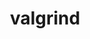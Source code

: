 ---
title: "valgrind"
layout: cache
categories: [package, develop-2025-01-05]
meta: {"versions": ["3.23.0"], "compilers": ["gcc@=11.4.0", "gcc@=13.2.0"], "oss": ["ubuntu22.04", "ubuntu24.04"], "platforms": ["linux"], "targets": ["aarch64", "x86_64_v3"], "stacks": ["e4s", "ml-linux-aarch64-cpu", "ml-linux-aarch64-cuda", "ml-linux-x86_64-cpu", "ml-linux-x86_64-cuda", "root"], "num_specs": 6, "num_specs_by_stack": {"root": 6, "e4s": 2, "ml-linux-aarch64-cpu": 1, "ml-linux-aarch64-cuda": 1, "ml-linux-x86_64-cuda": 1, "ml-linux-x86_64-cpu": 1}}
spec_details: [{"hash": "snlmitikghhcsyyblxatpygvgivzt6xa", "compiler": "gcc@=11.4.0", "versions": ["3.23.0"], "os": "ubuntu22.04", "platform": "linux", "target": "x86_64_v3", "variants": ["+boost", "build_system=autotools", "libs=shared,static", "+mpi", "+only64bit", "~ubsan"], "stacks": ["root", "e4s"], "size": "-", "tarball": "https://binaries.spack.io/develop-2025-01-05/build_cache/linux-ubuntu22.04-x86_64_v3/gcc-11.4.0/valgrind-3.23.0/linux-ubuntu22.04-x86_64_v3-gcc-11.4.0-valgrind-3.23.0-snlmitikghhcsyyblxatpygvgivzt6xa.spack"}, {"hash": "uu3etar4j4jff2lmzt2rbaza2l24366c", "compiler": "gcc@=11.4.0", "versions": ["3.23.0"], "os": "ubuntu22.04", "platform": "linux", "target": "x86_64_v3", "variants": ["+boost", "build_system=autotools", "libs=shared,static", "+mpi", "+only64bit", "~ubsan"], "stacks": ["root", "e4s"], "size": "-", "tarball": "https://binaries.spack.io/develop-2025-01-05/build_cache/linux-ubuntu22.04-x86_64_v3/gcc-11.4.0/valgrind-3.23.0/linux-ubuntu22.04-x86_64_v3-gcc-11.4.0-valgrind-3.23.0-uu3etar4j4jff2lmzt2rbaza2l24366c.spack"}, {"hash": "y6j53obrzrzfllij6ptjvirxv7cycgxc", "compiler": "gcc@=13.2.0", "versions": ["3.23.0"], "os": "ubuntu24.04", "platform": "linux", "target": "aarch64", "variants": ["+boost", "build_system=autotools", "libs=shared,static", "+mpi", "+only64bit", "~ubsan"], "stacks": ["ml-linux-aarch64-cpu", "root"], "size": "-", "tarball": "https://binaries.spack.io/develop-2025-01-05/build_cache/linux-ubuntu24.04-aarch64/gcc-13.2.0/valgrind-3.23.0/linux-ubuntu24.04-aarch64-gcc-13.2.0-valgrind-3.23.0-y6j53obrzrzfllij6ptjvirxv7cycgxc.spack"}, {"hash": "jhb7dz47sciiffarb6r2sqrnvaikgozz", "compiler": "gcc@=13.2.0", "versions": ["3.23.0"], "os": "ubuntu24.04", "platform": "linux", "target": "aarch64", "variants": ["+boost", "build_system=autotools", "libs=shared,static", "+mpi", "+only64bit", "~ubsan"], "stacks": ["ml-linux-aarch64-cuda", "root"], "size": "-", "tarball": "https://binaries.spack.io/develop-2025-01-05/build_cache/linux-ubuntu24.04-aarch64/gcc-13.2.0/valgrind-3.23.0/linux-ubuntu24.04-aarch64-gcc-13.2.0-valgrind-3.23.0-jhb7dz47sciiffarb6r2sqrnvaikgozz.spack"}, {"hash": "46feyxia5fexrgguwmildy73jmyw7pug", "compiler": "gcc@=13.2.0", "versions": ["3.23.0"], "os": "ubuntu24.04", "platform": "linux", "target": "x86_64_v3", "variants": ["+boost", "build_system=autotools", "libs=shared,static", "+mpi", "+only64bit", "~ubsan"], "stacks": ["root", "ml-linux-x86_64-cuda"], "size": "-", "tarball": "https://binaries.spack.io/develop-2025-01-05/build_cache/linux-ubuntu24.04-x86_64_v3/gcc-13.2.0/valgrind-3.23.0/linux-ubuntu24.04-x86_64_v3-gcc-13.2.0-valgrind-3.23.0-46feyxia5fexrgguwmildy73jmyw7pug.spack"}, {"hash": "kia44ujubwjybebww5ig3rbxj5fcjwxb", "compiler": "gcc@=13.2.0", "versions": ["3.23.0"], "os": "ubuntu24.04", "platform": "linux", "target": "x86_64_v3", "variants": ["+boost", "build_system=autotools", "libs=shared,static", "+mpi", "+only64bit", "~ubsan"], "stacks": ["ml-linux-x86_64-cpu", "root"], "size": "-", "tarball": "https://binaries.spack.io/develop-2025-01-05/build_cache/linux-ubuntu24.04-x86_64_v3/gcc-13.2.0/valgrind-3.23.0/linux-ubuntu24.04-x86_64_v3-gcc-13.2.0-valgrind-3.23.0-kia44ujubwjybebww5ig3rbxj5fcjwxb.spack"}]
---